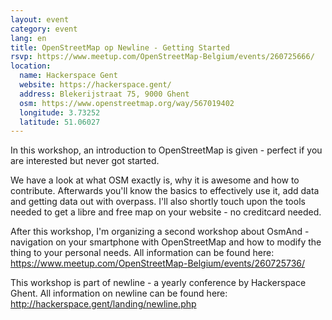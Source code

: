 ```yaml
---
layout: event
category: event
lang: en
title: OpenStreetMap op Newline - Getting Started
rsvp: https://www.meetup.com/OpenStreetMap-Belgium/events/260725666/
location:
  name: Hackerspace Gent
  website: https://hackerspace.gent/
  address: Blekerijstraat 75, 9000 Ghent
  osm: https://www.openstreetmap.org/way/567019402
  longitude: 3.73252
  latitude: 51.06027
---
```


In this workshop, an introduction to OpenStreetMap is given - perfect if you are interested but never got started.

We have a look at what OSM exactly is, why it is awesome and how to contribute. Afterwards you'll know the basics to effectively use it, add data and getting data out with overpass. I'll also shortly touch upon the tools needed to get a libre and free map on your website - no creditcard needed.

After this workshop, I'm organizing a second workshop about OsmAnd - navigation on your smartphone with OpenStreetMap and how to modify the thing to your personal needs. All information can be found here: <https://www.meetup.com/OpenStreetMap-Belgium/events/260725736/>

This workshop is part of newline - a yearly conference by Hackerspace Ghent. All information on newline can be found here: <http://hackerspace.gent/landing/newline.php>
